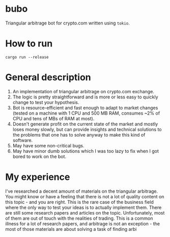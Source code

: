 # bubo

Triangular arbitrage bot for crypto.com written using `tokio`.

# How to run

`cargo run --release`

# General description

1. An implementation of triangular arbitrage on crypto.com exchange.
2. The logic is pretty straightforward and is more or less easy to quickly change to test your hypothesis.
3. Bot is resource-efficient and fast enough to adapt to market changes (tested on a machine with 1 CPU and 500 MB RAM, consumes ~2% of CPU and tens of MBs of RAM at most).
4. Doesn't generate profit on the current state of the market and mostly loses money slowly, but can provide insights and technical solutions to the problems that one has to solve anyway to make this kind of software.
5. May have some non-critical bugs.
6. May have minor dumb solutions which I was too lazy to fix when I got bored to work on the bot.

# My experience

I've researched a decent amount of materials on the triangular arbitrage. You might know or have a feeling that there is not a lot of quality content on this topic - and you are right. This is the rare case of the business field where the only way to test your ideas is to actually implement them.
There are still some research papers and articles on the topic. Unfortunately, most of them are out of touch with the realities of trading. This is a common illness for a lot of research papers, and arbitrage is not an exception - the most of those materials are about solving a task of finding arbi